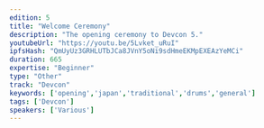 ```yaml
---
edition: 5
title: "Welcome Ceremony"
description: "The opening ceremony to Devcon 5."
youtubeUrl: "https://youtu.be/5Lvket_uRuI"
ipfsHash: "QmUyUz3GRHLUTbJCa8JVnY5oNi9sdHmeEKMpEXEAzYeMCi"
duration: 665
expertise: "Beginner"
type: "Other"
track: "Devcon"
keywords: ['opening','japan','traditional','drums','general']
tags: ['Devcon']
speakers: ['Various']
---
```

